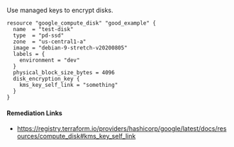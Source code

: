 
Use managed keys to encrypt disks.

```hcl
resource "google_compute_disk" "good_example" {
  name  = "test-disk"
  type  = "pd-ssd"
  zone  = "us-central1-a"
  image = "debian-9-stretch-v20200805"
  labels = {
    environment = "dev"
  }
  physical_block_size_bytes = 4096
  disk_encryption_key {
    kms_key_self_link = "something"
  }
}
```

#### Remediation Links
 - https://registry.terraform.io/providers/hashicorp/google/latest/docs/resources/compute_disk#kms_key_self_link
        